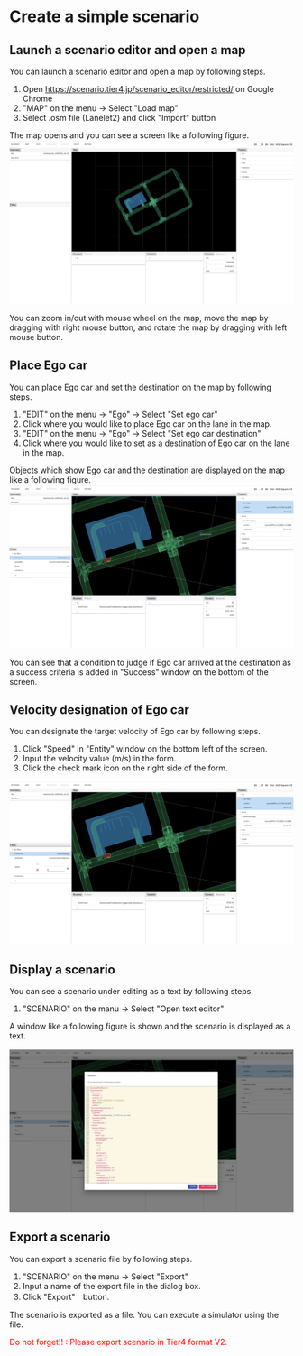 # Create a simple scenario

## Launch a scenario editor and open a map

You can launch a scenario editor and open a map by following steps.

1. Open https://scenario.tier4.jp/scenario_editor/restricted/ on Google Chrome
1. "MAP" on the menu -> Select "Load map"
1. Select .osm file (Lanelet2) and click "Import" button

The map opens and you can see a screen like a following figure.
![](screenshot00.png)

You can zoom in/out with mouse wheel on the map, move the map by dragging with right mouse button, and rotate the map by dragging with left mouse button. 

## Place Ego car

You can place Ego car and set the destination on the map by following steps.

1. "EDIT" on the menu -> "Ego" -> Select "Set ego car"
2. Click where you would like to place Ego car on the lane in the map.
3. "EDIT" on the menu -> "Ego" -> Select "Set ego car destination"
4. Click where you would like to set as a destination of Ego car on the lane in the map.

Objects which show Ego car and the destination are displayed on the map like a following figure.
![](screenshot01.png)

You can see that a condition to judge if Ego car arrived at the destination as a success criteria is added in "Success" window on the bottom of the screen.

## Velocity designation of Ego car

You can designate the target velocity of Ego car by following steps.

1. Click "Speed" in "Entity" window on the bottom left of the screen.
2. Input the velocity value (m/s) in the form.
3. Click the check mark icon on the right side of the form.

![](screenshot02.png)

## Display a scenario

You can see a scenario under editing as a text by following steps.

1. "SCENARIO" on the manu -> Select "Open text editor"

A window like a following figure is shown and the scenario is displayed as a text.

![](screenshot03.png)

## Export a scenario

You can export a scenario file by following steps.

1. "SCENARIO" on the menu -> Select "Export"
2. Input a name of the export file in the dialog box.
3. Click "Export"　button.

The scenario is exported as a file. You can execute a simulator using the file.

<font color="Red">Do not forget!! : Please export scenario in Tier4 format V2.</font>
